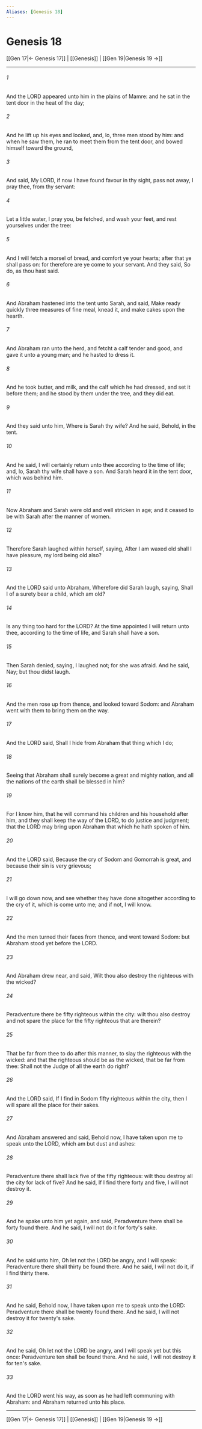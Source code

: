 ```yaml
---
Aliases: [Genesis 18]
---
```

# Genesis 18

[[Gen 17|← Genesis 17]] | [[Genesis]] | [[Gen 19|Genesis 19 →]]
***



###### 1 
And the LORD appeared unto him in the plains of Mamre: and he sat in the tent door in the heat of the day; 

###### 2 
And he lift up his eyes and looked, and, lo, three men stood by him: and when he saw them, he ran to meet them from the tent door, and bowed himself toward the ground, 

###### 3 
And said, My LORD, if now I have found favour in thy sight, pass not away, I pray thee, from thy servant: 

###### 4 
Let a little water, I pray you, be fetched, and wash your feet, and rest yourselves under the tree: 

###### 5 
And I will fetch a morsel of bread, and comfort ye your hearts; after that ye shall pass on: for therefore are ye come to your servant. And they said, So do, as thou hast said. 

###### 6 
And Abraham hastened into the tent unto Sarah, and said, Make ready quickly three measures of fine meal, knead it, and make cakes upon the hearth. 

###### 7 
And Abraham ran unto the herd, and fetcht a calf tender and good, and gave it unto a young man; and he hasted to dress it. 

###### 8 
And he took butter, and milk, and the calf which he had dressed, and set it before them; and he stood by them under the tree, and they did eat. 

###### 9 
And they said unto him, Where is Sarah thy wife? And he said, Behold, in the tent. 

###### 10 
And he said, I will certainly return unto thee according to the time of life; and, lo, Sarah thy wife shall have a son. And Sarah heard it in the tent door, which was behind him. 

###### 11 
Now Abraham and Sarah were old and well stricken in age; and it ceased to be with Sarah after the manner of women. 

###### 12 
Therefore Sarah laughed within herself, saying, After I am waxed old shall I have pleasure, my lord being old also? 

###### 13 
And the LORD said unto Abraham, Wherefore did Sarah laugh, saying, Shall I of a surety bear a child, which am old? 

###### 14 
Is any thing too hard for the LORD? At the time appointed I will return unto thee, according to the time of life, and Sarah shall have a son. 

###### 15 
Then Sarah denied, saying, I laughed not; for she was afraid. And he said, Nay; but thou didst laugh. 

###### 16 
And the men rose up from thence, and looked toward Sodom: and Abraham went with them to bring them on the way. 

###### 17 
And the LORD said, Shall I hide from Abraham that thing which I do; 

###### 18 
Seeing that Abraham shall surely become a great and mighty nation, and all the nations of the earth shall be blessed in him? 

###### 19 
For I know him, that he will command his children and his household after him, and they shall keep the way of the LORD, to do justice and judgment; that the LORD may bring upon Abraham that which he hath spoken of him. 

###### 20 
And the LORD said, Because the cry of Sodom and Gomorrah is great, and because their sin is very grievous; 

###### 21 
I will go down now, and see whether they have done altogether according to the cry of it, which is come unto me; and if not, I will know. 

###### 22 
And the men turned their faces from thence, and went toward Sodom: but Abraham stood yet before the LORD. 

###### 23 
And Abraham drew near, and said, Wilt thou also destroy the righteous with the wicked? 

###### 24 
Peradventure there be fifty righteous within the city: wilt thou also destroy and not spare the place for the fifty righteous that are therein? 

###### 25 
That be far from thee to do after this manner, to slay the righteous with the wicked: and that the righteous should be as the wicked, that be far from thee: Shall not the Judge of all the earth do right? 

###### 26 
And the LORD said, If I find in Sodom fifty righteous within the city, then I will spare all the place for their sakes. 

###### 27 
And Abraham answered and said, Behold now, I have taken upon me to speak unto the LORD, which am but dust and ashes: 

###### 28 
Peradventure there shall lack five of the fifty righteous: wilt thou destroy all the city for lack of five? And he said, If I find there forty and five, I will not destroy it. 

###### 29 
And he spake unto him yet again, and said, Peradventure there shall be forty found there. And he said, I will not do it for forty's sake. 

###### 30 
And he said unto him, Oh let not the LORD be angry, and I will speak: Peradventure there shall thirty be found there. And he said, I will not do it, if I find thirty there. 

###### 31 
And he said, Behold now, I have taken upon me to speak unto the LORD: Peradventure there shall be twenty found there. And he said, I will not destroy it for twenty's sake. 

###### 32 
And he said, Oh let not the LORD be angry, and I will speak yet but this once: Peradventure ten shall be found there. And he said, I will not destroy it for ten's sake. 

###### 33 
And the LORD went his way, as soon as he had left communing with Abraham: and Abraham returned unto his place.

***
[[Gen 17|← Genesis 17]] | [[Genesis]] | [[Gen 19|Genesis 19 →]]
